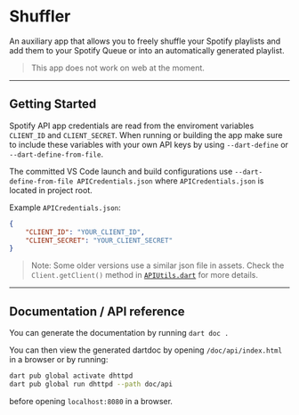 # Shuffler

An auxiliary app that allows you to freely shuffle your Spotify playlists and add them to your Spotify Queue or into an automatically generated playlist.

> This app does not work on web at the moment.
---

## Getting Started

Spotify API app credentials are read from the enviroment variables `CLIENT_ID` and `CLIENT_SECRET`. When running or building the app make sure to include these variables with your own API keys by using `--dart-define` or `--dart-define-from-file`.

The committed VS Code launch and build configurations use `--dart-define-from-file APICredentials.json` where `APICredentials.json` is located in project root.

Example `APICredentials.json`:

```json
{
    "CLIENT_ID": "YOUR_CLIENT_ID",
    "CLIENT_SECRET": "YOUR_CLIENT_SECRET"
}
```

> Note: Some older versions use a similar json file in assets. Check the `Client.getClient()` method in [`APIUtils.dart`](lib/api_utils.dart) for more details.
---

## Documentation / API reference

You can generate the documentation by running `dart doc .`

You can then view the generated dartdoc by opening `/doc/api/index.html` in a browser or by running:

```bash
dart pub global activate dhttpd
dart pub global run dhttpd --path doc/api
```

before opening `localhost:8080` in a browser.
